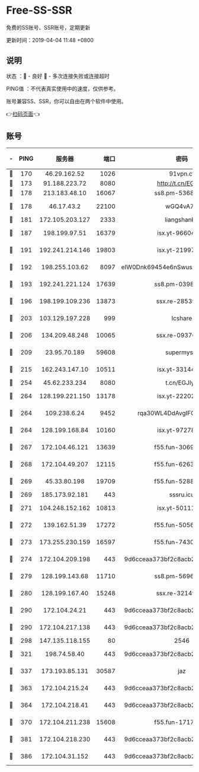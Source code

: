 # Free-SS-SSR

免费的SS账号、SSR账号，定期更新

更新时间：2019-04-04 11:48 +0800

## 说明

状态     ：🙂 - 良好 🙁 - 多次连接失败或连接超时

PING值   ：不代表真实使用中的速度，仅供参考。

账号兼容SS、SSR，你可以自由在两个软件中使用。

👉[扫码页面](https://liesauer.github.io/Free-SS-SSR/)👈

## 账号

|-|PING|服务器|端口|密码|加密方式|区域|
|:----:|:----:|:-----:|-----:|:----:|:----:|:----:|
|🙂|170|46.29.162.52|1026|91vpn.cf|rc4-md5|RU|
|🙂|173|91.188.223.72|8080|http://t.cn/EGJIyrl|rc4-md5|RU|
|🙂|178|213.183.48.10|16067|ss8.pm-53686627|rc4-md5|RU|
|🙂|178|46.17.43.2|22100|wGQ4vA7D|aes-256-gcm|RU|
|🙂|181|172.105.203.127|2333|liangshanbo|chacha20|JP|
|🙂|187|198.199.97.51|16379|isx.yt-96604869|aes-256-cfb|US|
|🙂|191|192.241.214.146|19803|isx.yt-21997404|aes-256-cfb|US|
|🙂|192|198.255.103.62|8097|eIW0Dnk69454e6nSwuspv9DmS201tQ0D|aes-256-cfb|US|
|🙂|193|192.241.221.124|17639|ss8.pm-03987287|aes-256-cfb|US|
|🙂|196|198.199.109.236|13873|ssx.re-28539881|aes-256-cfb|US|
|🙂|203|103.129.197.228|999|lcshare|aes-256-cfb|US|
|🙂|206|134.209.48.248|10065|ssx.re-09376526|aes-256-cfb|US|
|🙂|209|23.95.70.189|59608|supermyssr|chacha20-ietf|US|
|🙂|215|162.243.147.10|10511|isx.yt-33144325|aes-256-cfb|US|
|🙂|254|45.62.233.234|8080|t.cn/EGJIyrl|rc4-md5|CA|
|🙂|264|128.199.221.150|13178|isx.yt-22202502|aes-256-cfb|SG|
|🙂|264|109.238.6.24|9452|rqa30WL4DdAvgIFG6Fs3znzTa|aes-256-cfb|FR|
|🙂|264|128.199.168.84|10160|isx.yt-97278125|aes-256-cfb|SG|
|🙂|267|172.104.46.121|13639|f55.fun-30697480|aes-256-cfb|SG|
|🙂|268|172.104.49.207|12115|f55.fun-62631366|aes-256-cfb|SG|
|🙂|269|45.33.80.198|19709|f55.fun-52889457|aes-256-cfb|US|
|🙂|269|185.173.92.181|443|sssru.icu|rc4-md5|RU|
|🙂|271|104.248.152.162|10813|isx.yt-50111691|aes-256-cfb|SG|
|🙂|272|139.162.51.39|17272|f55.fun-50565009|aes-256-cfb|SG|
|🙂|273|173.255.230.159|16597|f55.fun-74305924|aes-256-cfb|US|
|🙂|274|172.104.209.198|443|9d6cceaa373bf2c8acb22e60b6a58be6|aes-256-cfb|US|
|🙂|279|128.199.143.68|11710|ss8.pm-56960881|aes-256-cfb|SG|
|🙂|280|128.199.167.40|15248|ssx.re-32149746|aes-256-cfb|SG|
|🙂|290|172.104.24.21|443|9d6cceaa373bf2c8acb22e60b6a58be6|aes-256-cfb|US|
|🙂|290|172.104.217.138|443|9d6cceaa373bf2c8acb22e60b6a58be6|aes-256-cfb|US|
|🙂|298|147.135.118.155|80|2546|chacha20|US|
|🙂|321|198.74.58.40|443|9d6cceaa373bf2c8acb22e60b6a58be6|aes-256-cfb|US|
|🙂|337|173.193.85.131|30587|jaz|aes-256-cfb|US|
|🙂|363|172.104.215.24|443|9d6cceaa373bf2c8acb22e60b6a58be6|aes-256-cfb|US|
|🙂|364|172.104.218.41|443|9d6cceaa373bf2c8acb22e60b6a58be6|aes-256-cfb|US|
|🙂|370|172.104.211.238|15608|f55.fun-17178524|aes-256-cfb|US|
|🙂|381|172.104.218.230|443|9d6cceaa373bf2c8acb22e60b6a58be6|aes-256-cfb|US|
|🙂|386|172.104.31.152|443|9d6cceaa373bf2c8acb22e60b6a58be6|aes-256-cfb|US|
